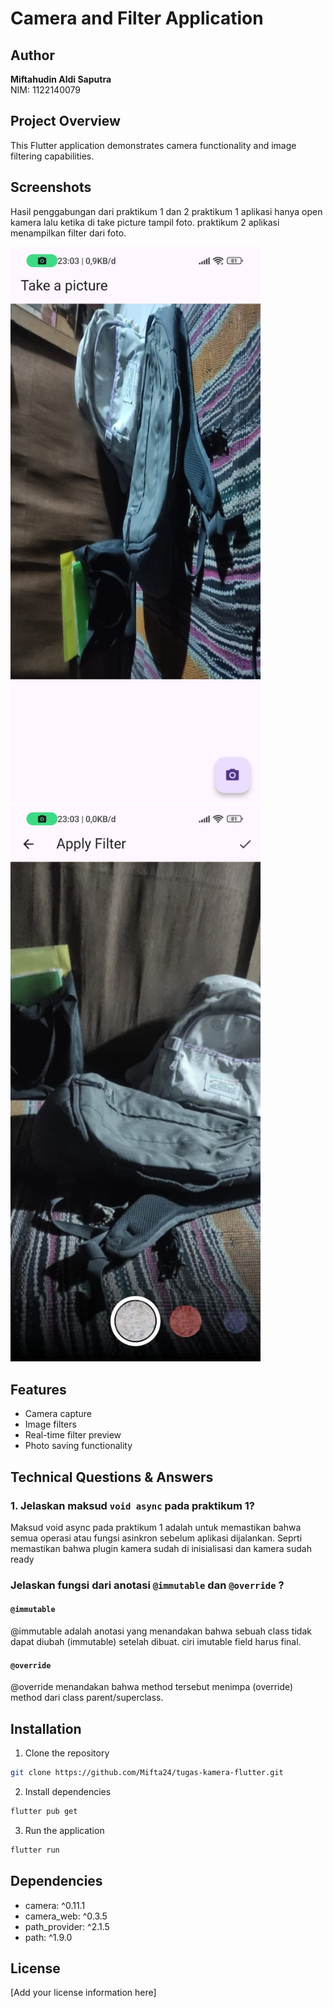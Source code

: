 # Camera and Filter Application

## Author
**Miftahudin Aldi Saputra**  
NIM: 1122140079

## Project Overview
This Flutter application demonstrates camera functionality and image filtering capabilities.

## Screenshots
Hasil penggabungan dari praktikum 1 dan 2
praktikum 1 aplikasi hanya open kamera lalu ketika di take picture tampil foto.
praktikum 2 aplikasi menampilkan filter dari foto.

<img src="https://github.com/Mifta24/tugas-kamera-flutter/blob/main/assets/images/take.jpg" width="400px"  >
<img src="https://github.com/Mifta24/tugas-kamera-flutter/blob/main/assets/images/filter.jpg" width="400px" " >

## Features
- Camera capture
- Image filters
- Real-time filter preview
- Photo saving functionality

## Technical Questions & Answers

### 1. Jelaskan maksud `void async` pada praktikum 1?
Maksud void async pada praktikum 1 adalah untuk memastikan bahwa semua operasi atau fungsi asinkron sebelum aplikasi dijalankan. Seprti memastikan bahwa plugin kamera sudah di inisialisasi dan kamera sudah ready

### Jelaskan fungsi dari anotasi `@immutable` dan `@override` ?

#### `@immutable`
@immutable adalah anotasi yang menandakan bahwa sebuah class tidak dapat diubah (immutable) setelah dibuat. ciri imutable field harus final.

#### `@override`
@override menandakan bahwa method tersebut menimpa (override) method dari class parent/superclass.

## Installation

1. Clone the repository
```bash
git clone https://github.com/Mifta24/tugas-kamera-flutter.git
```

2. Install dependencies
```bash
flutter pub get
```

3. Run the application
```bash
flutter run
```

## Dependencies
- camera: ^0.11.1
- camera_web: ^0.3.5
- path_provider: ^2.1.5
- path: ^1.9.0

## License
[Add your license information here]

